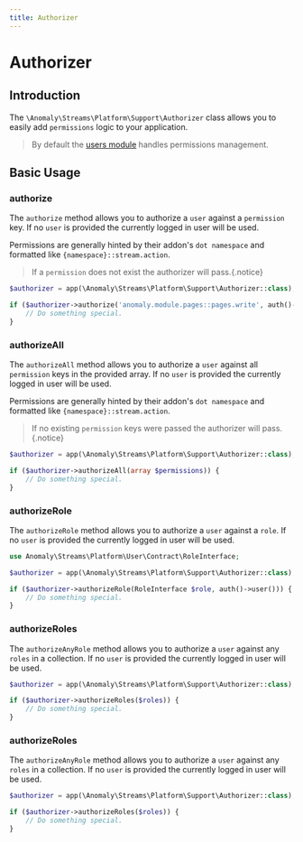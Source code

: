 ```yaml
---
title: Authorizer
---
```


# Authorizer

<div class="documentation__toc"></div>

## Introduction

The `\Anomaly\Streams\Platform\Support\Authorizer` class allows you to easily add `permissions` logic to your application.
 
> By default the [users module](/docucmentation/users-module) handles permissions management.

## Basic Usage

### authorize

The `authorize` method allows you to authorize a `user` against a `permission` key. If no `user` is provided the currently logged in user will be used.

Permissions are generally hinted by their addon's `dot namespace` and formatted like `{namespace}::stream.action`.

> If a `permission` does not exist the authorizer will pass.{.notice}

```php
$authorizer = app(\Anomaly\Streams\Platform\Support\Authorizer::class);

if ($authorizer->authorize('anomaly.module.pages::pages.write', auth()->user())) {
    // Do something special.
}
 ```

### authorizeAll

The `authorizeAll` method allows you to authorize a `user` against all `permission` keys in the provided array. If no `user` is provided the currently logged in user will be used.

Permissions are generally hinted by their addon's `dot namespace` and formatted like `{namespace}::stream.action`.

> If no existing `permission` keys were passed the authorizer will pass.{.notice}

```php
$authorizer = app(\Anomaly\Streams\Platform\Support\Authorizer::class);

if ($authorizer->authorizeAll(array $permissions)) {
    // Do something special.
}
 ```

### authorizeRole

The `authorizeRole` method allows you to authorize a `user` against a `role`. If no `user` is provided the currently logged in user will be used.

```php
use Anomaly\Streams\Platform\User\Contract\RoleInterface;

$authorizer = app(\Anomaly\Streams\Platform\Support\Authorizer::class);

if ($authorizer->authorizeRole(RoleInterface $role, auth()->user())) {
    // Do something special.
}
 ```

### authorizeRoles

The `authorizeAnyRole` method allows you to authorize a `user` against any `roles` in a collection. If no `user` is provided the currently logged in user will be used.

```php
$authorizer = app(\Anomaly\Streams\Platform\Support\Authorizer::class);

if ($authorizer->authorizeRoles($roles)) {
    // Do something special.
}
 ```

### authorizeRoles

The `authorizeAnyRole` method allows you to authorize a `user` against any `roles` in a collection. If no `user` is provided the currently logged in user will be used.

```php
$authorizer = app(\Anomaly\Streams\Platform\Support\Authorizer::class);

if ($authorizer->authorizeRoles($roles)) {
    // Do something special.
}
 ```
